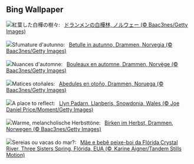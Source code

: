## Bing Wallpaper
![](https://www.bing.com/th?id=OHR.NorwayBirch_JA-JP0530837645_UHD.jpg&w=1000)紅葉した白樺の樹々:&nbsp;&ensp;[ドランメンの白樺林, ノルウェー (© Baac3nes/Getty Images)](https://www.bing.com/th?id=OHR.NorwayBirch_JA-JP0530837645_UHD.jpg)
<br><br/>
![](https://www.bing.com/th?id=OHR.NorwayBirch_IT-IT3144074333_UHD.jpg&w=1000)Sfumature d'autunno:&nbsp;&ensp;[Betulle in autunno, Drammen, Norvegia (© Baac3nes/Getty Images)](https://www.bing.com/th?id=OHR.NorwayBirch_IT-IT3144074333_UHD.jpg)
<br><br/>
![](https://www.bing.com/th?id=OHR.NorwayBirch_FR-FR2848858958_UHD.jpg&w=1000)Nuances d'automne:&nbsp;&ensp;[Bouleaux en automne, Drammen, Norvège (© Baac3nes/Getty Images)](https://www.bing.com/th?id=OHR.NorwayBirch_FR-FR2848858958_UHD.jpg)
<br><br/>
![](https://www.bing.com/th?id=OHR.NorwayBirch_ES-ES5601632512_UHD.jpg&w=1000)Matices otoñales:&nbsp;&ensp;[Abedules en otoño, Drammen, Noruega (© Baac3nes/Getty Images)](https://www.bing.com/th?id=OHR.NorwayBirch_ES-ES5601632512_UHD.jpg)
<br><br/>
![](https://www.bing.com/th?id=OHR.LlanberisSnowdoniaSunset_EN-GB2196204197_UHD.jpg&w=1000)A place to reflect:&nbsp;&ensp;[Llyn Padarn, Llanberis, Snowdonia, Wales (© Joe Daniel Price/Moment/Getty Images)](https://www.bing.com/th?id=OHR.LlanberisSnowdoniaSunset_EN-GB2196204197_UHD.jpg)
<br><br/>
![](https://www.bing.com/th?id=OHR.NorwayBirch_DE-DE9947810365_UHD.jpg&w=1000)Warme, melancholische Herbsttöne:&nbsp;&ensp;[Birken im Herbst, Drammen, Norwegen (© Baac3nes/Getty Images)](https://www.bing.com/th?id=OHR.NorwayBirch_DE-DE9947810365_UHD.jpg)
<br><br/>
![](https://www.bing.com/th?id=OHR.ManateeMama_PT-BR7962381210_UHD.jpg&w=1000)Sereias ou vacas do mar?:&nbsp;&ensp;[Mãe e bebê peixe-boi da Flórida,Crystal River, Three Sisters Spring, Flórida, EUA (©  Karine Aigner/Tandem Stills Motion)](https://www.bing.com/th?id=OHR.ManateeMama_PT-BR7962381210_UHD.jpg)
<br><br/>
